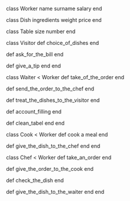 class Worker
  name
  surname
  salary
end

class Dish
  ingredients
  weight
  price
end

class Table
  size
  number
end

class Visitor
  def choice_of_dishes
  end

  def ask_for_the_bill
  end

  def give_a_tip
  end
end


class Waiter < Worker
  def take_of_the_order
  end

  def send_the_order_to_the_chef
  end

  def treat_the_dishes_to_the_visitor
  end

  def account_filling
  end

  def clean_tabel
  end
end

class Cook < Worker
  def cook a meal
  end

  def give_the_dish_to_the_chef
  end
end

class Chef < Worker
  def take_an_order
  end

  def give_the_order_to_the_cook
  end

  def check_the_dish
  end

  def give_the_dish_to_the_waiter
  end
end
